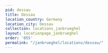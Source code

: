 ```yaml
---
pid: dessau
title: Dessau
location_country: Germany
location_city: Dessau
collection: locations_janbrueghel
layout: locationpage_janbrueghel
order: '055'
permalink: "/janbrueghel/locations/dessau/"
---
```

